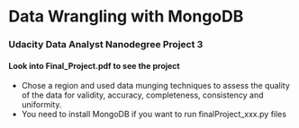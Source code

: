 # Data Wrangling with MongoDB
### Udacity Data Analyst Nanodegree Project 3
#### Look into Final_Project.pdf to see the project
- Chose a region and used data munging techniques to assess the quality of the data for validity, accuracy, completeness, consistency and uniformity.
- You need to install MongoDB if you want to run finalProject_xxx.py files